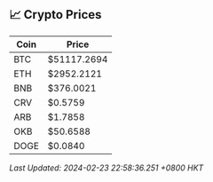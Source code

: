 ## 📈 Crypto Prices

| Coin | Price |
| ---- | ----- |
| BTC | $51117.2694 |
| ETH | $2952.2121 |
| BNB | $376.0021 |
| CRV | $0.5759 |
| ARB | $1.7858 |
| OKB | $50.6588 |
| DOGE | $0.0840 |

_Last Updated: 2024-02-23 22:58:36.251 +0800 HKT_